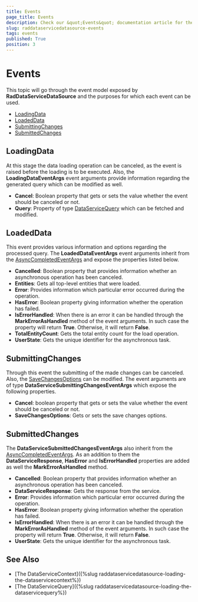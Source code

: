 ```yaml
---
title: Events
page_title: Events
description: Check our &quot;Events&quot; documentation article for the RadDataServiceDataSource {{ site.framework_name }} control.
slug: raddataservicedatasource-events
tags: events
published: True
position: 3
---
```


# Events

This topic will go through the event model exposed by __RadDataServiceDataSource__ and the purposes for which each event can be used.

* [LoadingData](#loadingdata)
* [LoadedData](#loadeddata)
* [SubmittingChanges](#submittingchanges)
* [SubmittedChanges](#submittedchanges)

## LoadingData

At this stage the data loading operation can be canceled, as the event is raised before the loading is to be executed. Also, the __LoadingDataEventArgs__ event arguments provide information regarding the generated query which can be modified as well.

* __Cancel__: Boolean property that gets or sets the value whether the event should be canceled or not.
* __Query__: Property of type [DataServiceQuery](https://msdn.microsoft.com/en-us/library/system.data.services.client.dataservicequery(v=vs.110).aspx) which can be fetched and modified.

## LoadedData

This event provides various information and options regarding the processed query. The __LoadedDataEventArgs__ event arguments inherit from the [AsyncCompletedEventArgs](https://msdn.microsoft.com/en-us/library/system.componentmodel.asynccompletedeventargs(v=vs.110).aspx) and expose the properties listed below.

* __Cancelled__: Boolean property that provides information whether an asynchronous operation has been canceled. 
* __Entities__: Gets all top-level entities that were loaded.
* __Error__: Provides information which particular error occurred during the operation.
* __HasError__: Boolean property giving information whether the operation has failed.
* __IsErrorHandled__: When there is an error it can be handled through the __MarkErrorAsHandled__ method of the event arguments. In such case the property will return __True__. Otherwise, it will return __False__.
* __TotalEntityCount__: Gets the total entity count for the load operation.
* __UserState__: Gets the unique identifier for the asynchronous task.

## SubmittingChanges

Through this event the submitting of the made changes can be canceled. Also, the [SaveChangesOptions](https://msdn.microsoft.com/en-us/library/system.data.services.client.savechangesoptions(v=vs.110).aspx) can be modified. The event arguments are of type __DataServiceSubmittingChangesEventArgs__ which expose the following properties.

* __Cancel__: boolean property that gets or sets the value whether the event should be canceled or not.
* __SaveChangesOptions__: Gets or sets the save changes options.

## SubmittedChanges

The __DataServiceSubmittedChangesEventArgs__ also inherit from the [AsyncCompletedEventArgs](https://msdn.microsoft.com/en-us/library/system.componentmodel.asynccompletedeventargs(v=vs.110).aspx). As an addition to them the __DataServiceResponse__, __HasError__ and __IsErrorHandled__ properties are added as well the __MarkErrorAsHandled__ method.

* __Cancelled__: Boolean property that provides information whether an asynchronous operation has been canceled. 
* __DataServiceResponse__: Gets the response from the service.
* __Error__: Provides information which particular error occurred during the operation.
* __HasError__: Boolean property giving information whether the operation has failed.
* __IsErrorHandled__: When there is an error it can be handled through the __MarkErrorAsHandled__ method of the event arguments. In such case the property will return __True__. Otherwise, it will return __False__.
* __UserState__: Gets the unique identifier for the asynchronous task.

## See Also

* [The DataServiceContext]({%slug raddataservicedatasource-loading-the-dataservicecontext%})
* [The DataServiceQuery]({%slug raddataservicedatasource-loading-the-dataservicequery%})
